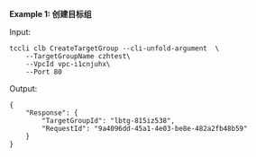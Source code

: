 **Example 1: 创建目标组**



Input: 

```
tccli clb CreateTargetGroup --cli-unfold-argument  \
    --TargetGroupName czhtest\
    --VpcId vpc-i1cnjuhx\
    --Port 80
```

Output: 
```
{
    "Response": {
        "TargetGroupId": "lbtg-815iz538",
        "RequestId": "9a4096dd-45a1-4e03-be8e-482a2fb48b59"
    }
}
```

